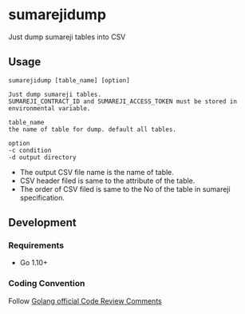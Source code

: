 # sumarejidump

Just dump sumareji tables into CSV

## Usage

```
sumarejidump [table_name] [option]

Just dump sumareji tables.
SUMAREJI_CONTRACT_ID and SUMAREJI_ACCESS_TOKEN must be stored in environmental variable.

table_name
the name of table for dump. default all tables.

option
-c condition
-d output directory
```

- The output CSV file name is the name of table.
- CSV header filed is same to the attribute of the table.
- The order of CSV filed is same to the No of the table in sumareji specification.

## Development
### Requirements
- Go 1.10+

### Coding Convention
Follow [Golang official Code Review Comments](https://github.com/golang/go/wiki/CodeReviewComments)
